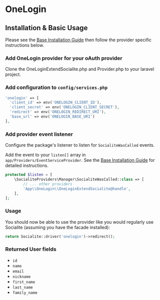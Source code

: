 # OneLogin

## Installation & Basic Usage

Please see the [Base Installation Guide](https://socialiteproviders.com/usage/) then follow the provider specific instructions below.

### Add OneLogin provider for your oAuth provider
Clone the OneLoginExtendSocialite.php and Provider.php to your laravel project.

### Add configuration to `config/services.php`

```php
'onelogin' => [    
  'client_id' => env('ONELOGIN_CLIENT_ID'),  
  'client_secret' => env('ONELOGIN_CLIENT_SECRET'),  
  'redirect' => env('ONELOGIN_REDIRECT_URI'),
  'base_url' => env('ONELOGIN_BASE_URI') 
],
```

### Add provider event listener

Configure the package's listener to listen for `SocialiteWasCalled` events.

Add the event to your `listen[]` array in `app/Providers/EventServiceProvider`. See the [Base Installation Guide](https://socialiteproviders.com/usage/) for detailed instructions.

```php
protected $listen = [
    \SocialiteProviders\Manager\SocialiteWasCalled::class => [
        // ... other providers
        'App\\OneLogin\\OneLoginExtendSocialite@handle',
    ],
];
```

### Usage

You should now be able to use the provider like you would regularly use Socialite (assuming you have the facade installed):

```php
return Socialite::driver('onelogin')->redirect();
```

### Returned User fields

- ``id``
- ``name``
- ``email``
- ``nickname``
- ``first_name``
- ``last_name``
- ``family_name``
